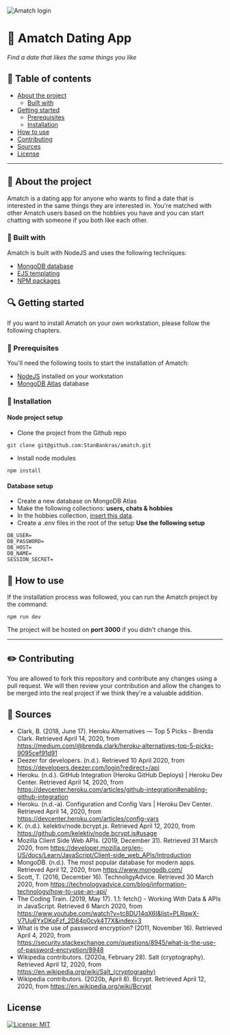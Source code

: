 ![Amatch login](https://i.imgur.com/M9Owwmv.png)

# :purple_heart: Amatch Dating App
*Find a date that likes the same things you like*

## :green_book: Table of contents
* [About the project](#about-the-project)
  * [Built with](#built-with)
* [Getting started](#getting-started)
  * [Prerequisites](#prerequisites)
  * [Installation](#installation)
* [How to use](#how-to-use)
* [Contributing](#contributing)
* [Sources](#sources)
* [License](#license)

---

## :crystal_ball: About the project
Amatch is a dating app for anyone who wants to find a date that is interested in the same things they are interested in. You're matched with other Amatch users based on the hobbies you have and you can start chatting with someone if you both like each other.

### :nut_and_bolt: Built with
Amatch is built with NodeJS and uses the following techniques:
* [MongoDB database](https://github.com/StanBankras/amatch/wiki/Database-Structure)
* [EJS templating](https://github.com/StanBankras/amatch/wiki/Templating)
* [NPM packages](https://github.com/StanBankras/amatch/wiki/NPM-Packages)

## :mag: Getting started
If you want to install Amatch on your own workstation, please follow the following chapters.

### :wrench: Prerequisites
You'll need the following tools to start the installation of Amatch:
* [NodeJS](https://nodejs.org/en/) installed on your workstation
* [MongoDB Atlas](https://www.mongodb.com/cloud/atlas) database

### :hammer: Installation
#### Node project setup
* Clone the project from the Github repo

`git clone git@github.com:StanBankras/amatch.git`

* Install node modules

`npm install`

#### Database setup
* Create a new database on MongoDB Atlas
* Make the following collections: **users, chats & hobbies**
* In the hobbies collection, [insert this data](https://pastebin.com/Vbh1BAep).
* Create a .env files in the root of the setup
**Use the following setup**
```
DB_USER=
DB_PASSWORD=
DB_HOST=
DB_NAME=
SESSION_SECRET=
```

## :microscope: How to use
If the installation process was followed, you can run the Amatch project by the command:

`npm run dev`

The project will be hosted on **port 3000** if you didn't change this.

---

## :pencil2: Contributing
You are allowed to fork this repository and contribute any changes using a pull request. We will then review your contribution and allow the changes to be merged into the real project if we think they're a valuable addition.

## :bookmark_tabs: Sources
* Clark, B. (2018, June 17). Heroku Alternatives — Top 5 Picks - Brenda Clark. Retrieved April 14, 2020, from https://medium.com/@brenda.clark/heroku-alternatives-top-5-picks-9095cef91d91
* Deezer for developers. (n.d.). Retrieved 10 April 2020, from https://developers.deezer.com/login?redirect=/api
* Heroku. (n.d.). GitHub Integration (Heroku GitHub Deploys) | Heroku Dev Center. Retrieved April 14, 2020, from https://devcenter.heroku.com/articles/github-integration#enabling-github-integration
* Heroku. (n.d.-a). Configuration and Config Vars | Heroku Dev Center. Retrieved April 14, 2020, from https://devcenter.heroku.com/articles/config-vars
* K. (n.d.). kelektiv/node.bcrypt.js. Retrieved April 12, 2020, from https://github.com/kelektiv/node.bcrypt.js#usage
* Mozilla Client Side Web APIs. (2019, December 31). Retrieved 31 March 2020, from https://developer.mozilla.org/en-US/docs/Learn/JavaScript/Client-side_web_APIs/Introduction
* MongoDB. (n.d.). The most popular database for modern apps. Retrieved April 12, 2020, from https://www.mongodb.com/
* Scott, T. (2016, December 16). TechnoligyAdvice. Retrieved 30 March 2020, from https://technologyadvice.com/blog/information-technology/how-to-use-an-api/
* The Coding Train. (2019, May 17). 1.1: fetch() - Working With Data & APIs in JavaScript. Retrieved 6 March 2020, from https://www.youtube.com/watch?v=tc8DU14qX6I&list=PLRqwX-V7Uu6YxDKpFzf_2D84p0cyk4T7X&index=3
* What is the use of password encryption? (2011, November 16). Retrieved April 4, 2020, from https://security.stackexchange.com/questions/8945/what-is-the-use-of-password-encryption/8948
* Wikipedia contributors. (2020a, February 28). Salt (cryptography). Retrieved April 12, 2020, from https://en.wikipedia.org/wiki/Salt_(cryptography)
* Wikipedia contributors. (2020b, April 8). Bcrypt. Retrieved April 12, 2020, from https://en.wikipedia.org/wiki/Bcrypt

## License
[![License: MIT](https://img.shields.io/badge/License-MIT-yellow.svg)](https://opensource.org/licenses/MIT)
